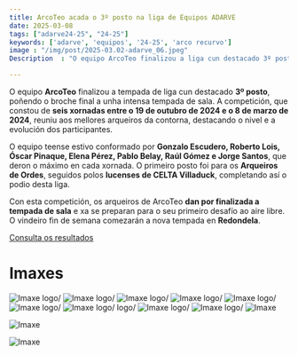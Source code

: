```yaml
---
title: ArcoTeo acada o 3º posto na liga de Equipos ADARVE
date: 2025-03-08
tags: ["adarve24-25", "24-25"]
keywords: ['adarve', 'equipos', '24-25', 'arco recurvo']
image : "/img/post/2025-03.02-adarve_06.jpeg"
Description  : "O equipo ArcoTeo finalizou a liga cun destacado 3º posto, tras seis xornadas de competición. O conxunto, formado por sete arqueiros teenses, compartiu podio con Arqueiros de Ordes e CELTA Villaduck. "

---
```



O equipo **ArcoTeo** finalizou a tempada de liga cun destacado **3º posto**, poñendo o broche final a unha intensa tempada de sala. A competición, que constou de **seis xornadas entre o 19 de outubro de 2024 e o 8 de marzo de 2024**, reuniu aos mellores arqueiros da contorna, destacando o nivel e a evolución dos participantes.  

O equipo teense estivo conformado por **Gonzalo Escudero, Roberto Lois, Óscar Pinaque, Elena Pérez, Pablo Belay, Raúl Gómez e Jorge Santos**, que deron o máximo en cada xornada. O primeiro posto foi para os **Arqueiros de Ordes**, seguidos polos **lucenses de CELTA Villaduck**, completando así o podio desta liga.  

Con esta competición, os arqueiros de ArcoTeo **dan por finalizada a tempada de sala** e xa se preparan para o seu primeiro desafío ao aire libre. O vindeiro fin de semana comezarán a nova tempada en **Redondela**.




[Consulta os resultados](https://docs.google.com/spreadsheets/d/1gygWKIQX21a8ha2O_VllJcGtSTHoihNjnocNm11XQVo/edit?gid=351339145#gid=351339145)


# Imaxes

 

![Imaxe](../2025-03-08-adarve-xor6/logo/01.jpeg)
logo/
![Imaxe](../2025-03-08-adarve-xor6/logo/02.jpeg)
logo/
![Imaxe](../2025-03-08-adarve-xor6/logo/03.jpeg)
logo/
![Imaxe](../2025-03-08-adarve-xor6/logo/04.jpeg)
logo/
![Imaxe](../2025-03-08-adarve-xor6/logo/05.jpeg)
logo/
![Imaxe](../2025-03-08-adarve-xor6/logo/06.jpeg)
logo/
![Imaxe](../2025-03-08-adarve-xor6/logo/07.jpeg)
logo/
logo/
![Imaxe](../2025-03-08-adarve-xor6/logo/08.jpeg)
logo/
![Imaxe](../2025-03-08-adarve-xor6/logo/09.jpeg)
logo/
![Imaxe](../2025-03-08-adarve-xor6/logo/10.jpeg)


![Imaxe](../2025-03-08-adarve-xor6/logo/res01.jpeg)


![Imaxe](../2025-03-08-adarve-xor6/logo/res03.jpeg)


